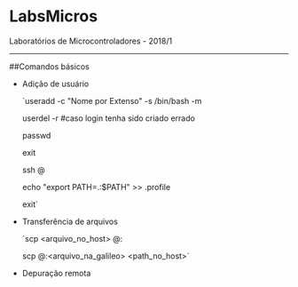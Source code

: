 # LabsMicros
Laboratórios de Microcontroladores - 2018/1

---

##Comandos básicos
* Adição de usuário

  `useradd -c "Nome por Extenso" -s /bin/bash -m <login>
  
  userdel -r <login> #caso login tenha sido criado errado
  
  passwd <login>
  
  exit
  
  ssh <login>@<galileoname>
  
  echo "export PATH=.:$PATH" >> .profile
  
  exit`
  
* Transferência de arquivos

  `scp <arquivo_no_host> <login>@<galileoname>:
  
  scp <login>@<galileoname>:<arquivo_na_galileo> <path_no_host>`
  
* Depuração remota
  

